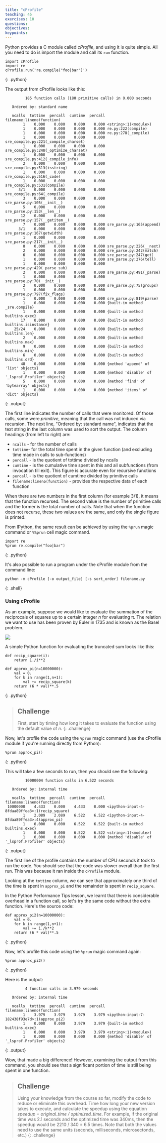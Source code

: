 ```yaml
---
title: "cProfile"
teaching: 45
exercises: 10
questions:
objectives:
keypoints:
---
```

Python provides a C module called *cProfile*, and using it is quite simple. All you need to do is import the module and call its `run` function.

~~~
import cProfile
import re
cProfile.run('re.compile("foo|bar")')
~~~
{: .python}

The output from cProfile looks like this:

~~~
         185 function calls (180 primitive calls) in 0.000 seconds

   Ordered by: standard name

   ncalls  tottime  percall  cumtime  percall filename:lineno(function)
        1    0.000    0.000    0.000    0.000 <string>:1(<module>)
        1    0.000    0.000    0.000    0.000 re.py:222(compile)
        1    0.000    0.000    0.000    0.000 re.py:278(_compile)
        1    0.000    0.000    0.000    0.000 sre_compile.py:221(_compile_charset)
        1    0.000    0.000    0.000    0.000 sre_compile.py:248(_optimize_charset)
        1    0.000    0.000    0.000    0.000 sre_compile.py:412(_compile_info)
        2    0.000    0.000    0.000    0.000 sre_compile.py:513(isstring)
        1    0.000    0.000    0.000    0.000 sre_compile.py:516(_code)
        1    0.000    0.000    0.000    0.000 sre_compile.py:531(compile)
      3/1    0.000    0.000    0.000    0.000 sre_compile.py:64(_compile)
        3    0.000    0.000    0.000    0.000 sre_parse.py:105(__init__)
        5    0.000    0.000    0.000    0.000 sre_parse.py:153(__len__)
       12    0.000    0.000    0.000    0.000 sre_parse.py:157(__getitem__)
        7    0.000    0.000    0.000    0.000 sre_parse.py:165(append)
      3/1    0.000    0.000    0.000    0.000 sre_parse.py:167(getwidth)
        1    0.000    0.000    0.000    0.000 sre_parse.py:217(__init__)
        8    0.000    0.000    0.000    0.000 sre_parse.py:226(__next)
        2    0.000    0.000    0.000    0.000 sre_parse.py:242(match)
        6    0.000    0.000    0.000    0.000 sre_parse.py:247(get)
        1    0.000    0.000    0.000    0.000 sre_parse.py:276(tell)
        1    0.000    0.000    0.000    0.000 sre_parse.py:429(_parse_sub)
        2    0.000    0.000    0.000    0.000 sre_parse.py:491(_parse)
        1    0.000    0.000    0.000    0.000 sre_parse.py:70(__init__)
        2    0.000    0.000    0.000    0.000 sre_parse.py:75(groups)
        1    0.000    0.000    0.000    0.000 sre_parse.py:797(fix_flags)
        1    0.000    0.000    0.000    0.000 sre_parse.py:819(parse)
        1    0.000    0.000    0.000    0.000 {built-in method _sre.compile}
        1    0.000    0.000    0.000    0.000 {built-in method builtins.exec}
       17    0.000    0.000    0.000    0.000 {built-in method builtins.isinstance}
    25/24    0.000    0.000    0.000    0.000 {built-in method builtins.len}
        2    0.000    0.000    0.000    0.000 {built-in method builtins.max}
        9    0.000    0.000    0.000    0.000 {built-in method builtins.min}
        6    0.000    0.000    0.000    0.000 {built-in method builtins.ord}
       48    0.000    0.000    0.000    0.000 {method 'append' of 'list' objects}
        1    0.000    0.000    0.000    0.000 {method 'disable' of '_lsprof.Profiler' objects}
        5    0.000    0.000    0.000    0.000 {method 'find' of 'bytearray' objects}
        1    0.000    0.000    0.000    0.000 {method 'items' of 'dict' objects}
~~~
{: .output}

The first line indicates the number of calls that were monitored. Of those calls, some were *primitive*, meaning that the call was not 
induced via recursion. The next line, "Ordered by: standard name", indicates that the text string in the last column was used to sort the 
output. The column headings (from left to right) are:

* `ncalls` - for the number of calls
* `tottime`- for the total time spent in the given function (and excluding time made in calls to sub-functions)
* `percall` - is the quotient of tottime divided by ncalls
* `cumtime` - is the cumulative time spent in this and all subfunctions (from invocation till exit). This figure is accurate even for recursive functions
* `percall` - is the quotient of cumtime divided by primitive calls
* `filename:lineno(function)` - provides the respective data of each function

When there are two numbers in the first column (for example 3/1), it means that the function recursed. The second value is the number of 
primitive calls and the former is the total number of calls. Note that when the function does not recurse, these two values are the same, 
and only the single figure is printed.

From IPython, the same result can be achieved by using the `%prun` magic command or `%%prun` cell magic command.

~~~
import re
%prun re.compile("foo|bar")
~~~
{: .python}

It's also possible to run a program under the cProfile module from the command line:

~~~
python -m cProfile [-o output_file] [-s sort_order] filename.py
~~~
{: .shell}

### Using cProfile

As an example, suppose we would like to evaluate the summation of the reciprocals of squares up to a certain integer *n*
for evaluating π. The relation we want to use has been proven by Euler in 1735 and is known as the Basel problem.
 
<img src="{{ site.github.url }}/fig/02-cprofile-basel.png"/>

A simple Python function for evaluating the truncated sum looks like this:

~~~
def recip_square(i):
    return 1./i**2

def approx_pi(n=10000000):
    val = 0.
    for k in range(1,n+1):
        val += recip_square(k)
    return (6 * val)**.5
~~~
{: .python}

> ## Challenge
>
> First, start by timing how long it takes to evaluate the function using the default value of *n*.
{: .challenge}

Now, let's profile the code using the `%prun` magic command (use the cProfile module if you're running directly from Python):

~~~
%prun approx_pi()
~~~
{: .python}

This will take a few seconds to run, then you should see the following:

~~~
         10000004 function calls in 6.522 seconds

   Ordered by: internal time

   ncalls  tottime  percall  cumtime  percall filename:lineno(function)
 10000000    4.433    0.000    4.433    0.000 <ipython-input-4-8fdaa89ffea3>:1(recip_square)
        1    2.089    2.089    6.522    6.522 <ipython-input-4-8fdaa89ffea3>:4(approx_pi)
        1    0.000    0.000    6.522    6.522 {built-in method builtins.exec}
        1    0.000    0.000    6.522    6.522 <string>:1(<module>)
        1    0.000    0.000    0.000    0.000 {method 'disable' of '_lsprof.Profiler' objects}
~~~
{: .output}

The first line of the profile contains the number of CPU seconds it took to run the code. You should see that the code was slower overall
than the first run. This was because it ran inside the `cProfile` module.

Looking at the `tottime` column, we can see that approximately one third of the time is spent in `approx_pi` and the remainder
is spent in `recip_square`. 

In the Python Performance Tips lesson, we learnt that there is considerable overhead in a function call, so let's try the same 
code without the extra function. Here's the source code:

~~~
def approx_pi2(n=10000000):
    val = 0.
    for k in range(1,n+1):
        val += 1./k**2
    return (6 * val)**.5
~~~
{: .python}

Now, let's profile this code using the `%prun` magic command again:

~~~
%prun approx_pi2()
~~~
{: .python}

Here is the output:

~~~
         4 function calls in 3.979 seconds

   Ordered by: internal time

   ncalls  tottime  percall  cumtime  percall filename:lineno(function)
        1    3.979    3.979    3.979    3.979 <ipython-input-7-182438f93e7d>:1(approx_pi2)
        1    0.000    0.000    3.979    3.979 {built-in method builtins.exec}
        1    0.000    0.000    3.979    3.979 <string>:1(<module>)
        1    0.000    0.000    0.000    0.000 {method 'disable' of '_lsprof.Profiler' objects}
~~~
{: .output}

Wow, that made a big difference! However, examining the output from this command, you should see that a significant portion of time is still 
being spent in one function. 

> ## Challenge
> Using your knowledge from the course so far, modify the code to reduce or eliminate this overhead. Time how long your new version takes
> to execute, and calculate the speedup using the equation *speedup = original_time / optimized_time*. For example, if the original time was
> 2.1 seconds and the optimized time was 340ms, then the speedup would be 2210 / 340 = 6.5 times. Note that both the values need to use the same
> units (seconds, milliseconds, microsectonds, etc.) 
{: .challenge}